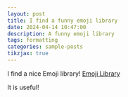 ```yaml
---
layout: post
title: I find a funny emoji library
date: 2024-04-14 10:47:00
description: A funny emoji library
tags: formatting
categories: sample-posts
tikzjax: true
---
```


I find a nice Emoji library!
<a href="https://getemoji.com/" target="_blank">Emoji Library</a>

It is useful!
